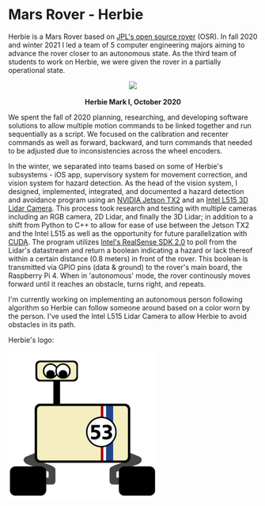 # Mars Rover - Herbie

Herbie is a Mars Rover based on [JPL's open source rover](https://github.com/nasa-jpl/open-source-rover) (OSR). In fall 2020 and winter 2021 I led a team of 5 computer engineering majors aiming to advance the rover closer to an autonomous state. As the third team of students to work on Herbie, we were given the rover in a partially operational state. 

<div align="center">
<img src="https://github.com/cameronapriest/herbie/blob/main/herbie.jpg?raw=true" width="650">

**Herbie Mark I, October 2020**
</div>

We spent the fall of 2020 planning, researching, and developing software solutions to allow multiple motion commands to be linked together and run sequentially as a script. We focused on the calibration and recenter commands as well as forward, backward, and turn commands that needed to be adjusted due to inconsistencies across the wheel encoders.

In the winter, we separated into teams based on some of Herbie's subsystems - iOS app, supervisory system for movement correction, and vision system for hazard detection. As the head of the vision system, I designed, implemented, integrated, and documented a hazard detection and avoidance program using an [NVIDIA Jetson TX2](https://developer.nvidia.com/embedded/jetson-tx2-developer-kit) and an [Intel L515 3D Lidar Camera](https://www.intelrealsense.com/lidar-camera-l515/). This process took research and testing with multiple cameras including an RGB camera, 2D Lidar, and finally the 3D Lidar; in addition to a shift from Python to C++ to allow for ease of use between the Jetson TX2 and the Intel L515 as well as the opportunity for future parallelization with [CUDA](https://developer.nvidia.com/cuda-toolkit). The program utilizes [Intel's RealSense SDK 2.0](https://github.com/IntelRealSense/librealsense) to poll from the Lidar's datastream and return a boolean indicating a hazard or lack thereof within a certain distance (0.8 meters) in front of the rover. This boolean is transmitted via GPIO pins (data & ground) to the rover's main board, the Raspberry Pi 4. When in 'autonomous' mode, the rover continously moves forward until it reaches an obstacle, turns right, and repeats.

I'm currently working on implementing an autonomous person following algorithm so Herbie can follow someone around based on a color worn by the person. I've used the Intel L515 Lidar Camera to allow Herbie to avoid obstacles in its path.



Herbie's logo:

<img src="https://github.com/cameronapriest/herbie/blob/main/herbielogo.png?raw=true" width="300">
